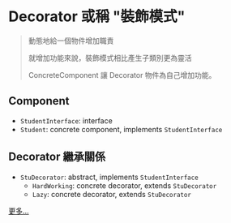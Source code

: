 # Decorator 或稱 "裝飾模式"

> 動態地給一個物件增加職責
>
> 就增加功能來說，裝飾模式相比產生子類別更為靈活
>
> ConcreteComponent 讓 Decorator 物件為自己增加功能。


## Component

- `StudentInterface`: interface
- `Student`: concrete component, implements `StudentInterface`

## Decorator 繼承關係

- `StuDecorator`: abstract, implements `StudentInterface`
  - `HardWorking`: concrete decorator, extends `StuDecorator`
  - `Lazy`: concrete decorator, extends `StuDecorator`


[更多…](https://www.notion.so/17-Decorator-7e382966369e4d4088433122ae51570f)